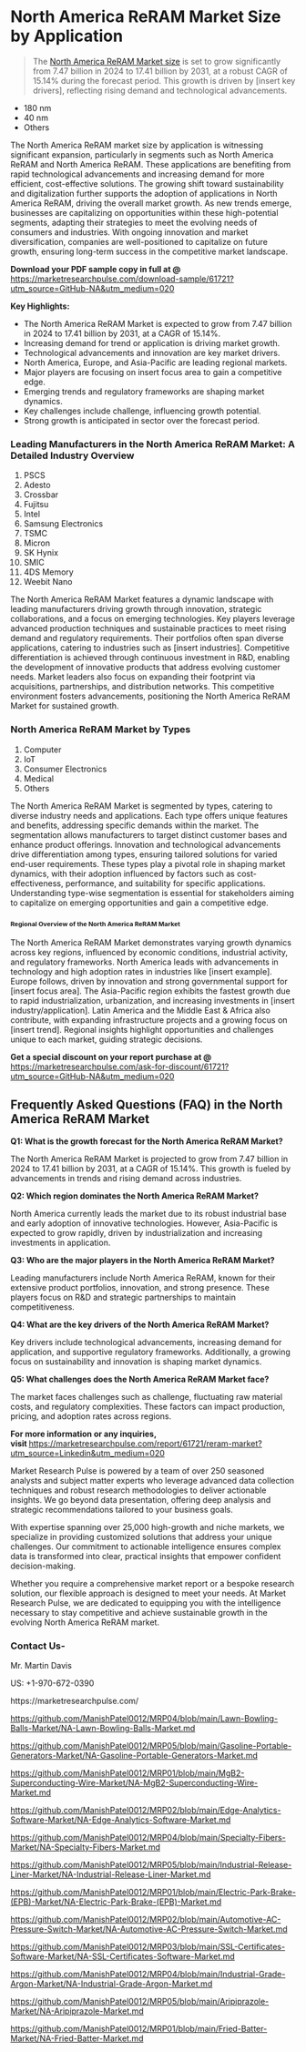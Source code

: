 <h1>North America ReRAM Market&nbsp;Size by Application</h1><blockquote><p>The <a href="https://marketresearchpulse.com/download-sample/61721?utm_source=GitHub-NA&amp;utm_medium=020">North America ReRAM Market size</a> is set to grow significantly from 7.47 billion in 2024 to 17.41 billion by 2031, at a robust CAGR of 15.14% during the forecast period. This growth is driven by [insert key drivers], reflecting rising demand and technological advancements.</p></blockquote><ul><li>180 nm <li> 40 nm <li> Others</li></ul><p>The North America ReRAM market size by application is witnessing significant expansion, particularly in segments such as North America ReRAM and North America ReRAM. These applications are benefiting from rapid technological advancements and increasing demand for more efficient, cost-effective solutions. The growing shift toward sustainability and digitalization further supports the adoption of applications in North America ReRAM, driving the overall market growth. As new trends emerge, businesses are capitalizing on opportunities within these high-potential segments, adapting their strategies to meet the evolving needs of consumers and industries. With ongoing innovation and market diversification, companies are well-positioned to capitalize on future growth, ensuring long-term success in the competitive market landscape.</p><p><strong>Download your PDF sample copy in full at @ </strong><a href="https://marketresearchpulse.com/download-sample/61721?utm_source=GitHub-NA&amp;utm_medium=020">https://marketresearchpulse.com/download-sample/61721?utm_source=GitHub-NA&amp;utm_medium=020</a></p><p><strong>Key Highlights: </strong></p><ul><li>The North America ReRAM Market is expected to grow from 7.47 billion in 2024 to 17.41 billion by 2031, at a CAGR of 15.14%.</li><li>Increasing demand for trend or application is driving market growth.</li><li>Technological advancements and innovation are key market drivers.</li><li>North America, Europe, and Asia-Pacific are leading regional markets.</li><li>Major players are focusing on insert focus area to gain a competitive edge.</li><li>Emerging trends and regulatory frameworks are shaping market dynamics.</li><li>Key challenges include challenge, influencing growth potential.</li><li>Strong growth is anticipated in sector over the forecast period.</li></ul><h3>Leading Manufacturers in the North America ReRAM Market: A Detailed Industry Overview</h3><ol><li>PSCS</li><li>Adesto</li><li>Crossbar</li><li>Fujitsu</li><li>Intel</li><li>Samsung Electronics</li><li>TSMC</li><li>Micron</li><li>SK Hynix</li><li>SMIC</li><li>4DS Memory</li><li>Weebit Nano</li></ol><div class="flex max-w-full flex-col flex-grow"><div class="min-h-8 text-message flex w-full flex-col items-end gap-2 whitespace-normal break-words [.text-message+&amp;]:mt-5" dir="auto" data-message-author-role="assistant" data-message-id="fd8432e4-4910-450d-b182-61b7bfb0a01f" data-message-model-slug="gpt-4o"><div class="flex w-full flex-col gap-1 empty:hidden first:pt-[3px]"><div class="markdown prose w-full break-words dark:prose-invert light"><p>The North America ReRAM Market features a dynamic landscape with leading manufacturers driving growth through innovation, strategic collaborations, and a focus on emerging technologies. Key players leverage advanced production techniques and sustainable practices to meet rising demand and regulatory requirements. Their portfolios often span diverse applications, catering to industries such as [insert industries]. Competitive differentiation is achieved through continuous investment in R&amp;D, enabling the development of innovative products that address evolving customer needs. Market leaders also focus on expanding their footprint via acquisitions, partnerships, and distribution networks. This competitive environment fosters advancements, positioning the North America ReRAM Market for sustained growth.</p></div></div></div></div><h3>North America ReRAM Market by Types</h3><ol><li>Computer <li> IoT <li> Consumer Electronics <li> Medical <li> Others</li></ol><div class="flex max-w-full flex-col flex-grow"><div class="min-h-8 text-message flex w-full flex-col items-end gap-2 whitespace-normal break-words [.text-message+&amp;]:mt-5" dir="auto" data-message-author-role="assistant" data-message-id="084470be-0bb7-4664-bddf-5156b4f41249" data-message-model-slug="gpt-4o-mini"><div class="flex w-full flex-col gap-1 empty:hidden first:pt-[3px]"><div class="markdown prose w-full break-words dark:prose-invert light"><p>The North America ReRAM Market is segmented by types, catering to diverse industry needs and applications. Each type offers unique features and benefits, addressing specific demands within the market. The segmentation allows manufacturers to target distinct customer bases and enhance product offerings. Innovation and technological advancements drive differentiation among types, ensuring tailored solutions for varied end-user requirements. These types play a pivotal role in shaping market dynamics, with their adoption influenced by factors such as cost-effectiveness, performance, and suitability for specific applications. Understanding type-wise segmentation is essential for stakeholders aiming to capitalize on emerging opportunities and gain a competitive edge.</p></div></div></div></div><h3><span style="font-size: 11px;">Regional Overview of the North America ReRAM Market</span></h3><div class="flex max-w-full flex-col flex-grow"><div class="min-h-8 text-message flex w-full flex-col items-end gap-2 whitespace-normal break-words [.text-message+&amp;]:mt-5" dir="auto" data-message-author-role="assistant" data-message-id="e9038762-ce64-4e30-91c9-9bd413514231" data-message-model-slug="gpt-4o-mini"><div class="flex w-full flex-col gap-1 empty:hidden first:pt-[3px]"><div class="markdown prose w-full break-words dark:prose-invert light"><p>The North America ReRAM Market demonstrates varying growth dynamics across key regions, influenced by economic conditions, industrial activity, and regulatory frameworks. North America leads with advancements in technology and high adoption rates in industries like [insert example]. Europe follows, driven by innovation and strong governmental support for [insert focus area]. The Asia-Pacific region exhibits the fastest growth due to rapid industrialization, urbanization, and increasing investments in [insert industry/application]. Latin America and the Middle East &amp; Africa also contribute, with expanding infrastructure projects and a growing focus on [insert trend]. Regional insights highlight opportunities and challenges unique to each market, guiding strategic decisions.</p></div></div></div></div><p><strong>Get a special discount on your report purchase at @ </strong><a href="https://marketresearchpulse.com/ask-for-discount/61721?utm_source=GitHub-NA&amp;utm_medium=020">https://marketresearchpulse.com/ask-for-discount/61721?utm_source=GitHub-NA&amp;utm_medium=020</a></p><h2>Frequently Asked Questions (FAQ) in the North America ReRAM Market</h2><p><strong>Q1: What is the growth forecast for the North America ReRAM Market?</strong></p><p>The North America ReRAM Market is projected to grow from 7.47 billion in 2024 to 17.41 billion by 2031, at a CAGR of 15.14%. This growth is fueled by advancements in trends and rising demand across industries.</p><p><strong>Q2: Which region dominates the North America ReRAM Market?</strong></p><p>North America currently leads the market due to its robust industrial base and early adoption of innovative technologies. However, Asia-Pacific is expected to grow rapidly, driven by industrialization and increasing investments in application.</p><p><strong>Q3: Who are the major players in the North America ReRAM Market?</strong></p><p>Leading manufacturers include North America ReRAM, known for their extensive product portfolios, innovation, and strong presence. These players focus on R&amp;D and strategic partnerships to maintain competitiveness.</p><p><strong>Q4: What are the key drivers of the North America ReRAM Market?</strong></p><p>Key drivers include technological advancements, increasing demand for application, and supportive regulatory frameworks. Additionally, a growing focus on sustainability and innovation is shaping market dynamics.</p><p><strong>Q5: What challenges does the North America ReRAM Market face?</strong></p><p>The market faces challenges such as challenge, fluctuating raw material costs, and regulatory complexities. These factors can impact production, pricing, and adoption rates across regions.</p><p><strong>For more information or any inquiries, visit&nbsp;</strong><a href="https://marketresearchpulse.com/report/61721/reram-market?utm_source=Linkedin&utm_medium=020">https://marketresearchpulse.com/report/61721/reram-market?utm_source=Linkedin&utm_medium=020</a></p><p>Market Research Pulse is powered by a team of over 250 seasoned analysts and subject matter experts who leverage advanced data collection techniques and robust research methodologies to deliver actionable insights. We go beyond data presentation, offering deep analysis and strategic recommendations tailored to your business goals.</p><p>With expertise spanning over 25,000 high-growth and niche markets, we specialize in providing customized solutions that address your unique challenges. Our commitment to actionable intelligence ensures complex data is transformed into clear, practical insights that empower confident decision-making.</p><p>Whether you require a comprehensive market report or a bespoke research solution, our flexible approach is designed to meet your needs. At Market Research Pulse, we are dedicated to equipping you with the intelligence necessary to stay competitive and achieve sustainable growth in the evolving North America ReRAM market.</p><h3><strong>Contact Us-</strong></h3><p>Mr. Martin Davis</p><p>US: +1-970-672-0390</p><p>https://marketresearchpulse.com/</p><p><a href="https://github.com/ManishPatel0012/MRP04/blob/main/Lawn-Bowling-Balls-Market/NA-Lawn-Bowling-Balls-Market.md">https://github.com/ManishPatel0012/MRP04/blob/main/Lawn-Bowling-Balls-Market/NA-Lawn-Bowling-Balls-Market.md</a></p><p><a href="https://github.com/ManishPatel0012/MRP05/blob/main/Gasoline-Portable-Generators-Market/NA-Gasoline-Portable-Generators-Market.md">https://github.com/ManishPatel0012/MRP05/blob/main/Gasoline-Portable-Generators-Market/NA-Gasoline-Portable-Generators-Market.md</a></p><p><a href="https://github.com/ManishPatel0012/MRP01/blob/main/MgB2-Superconducting-Wire-Market/NA-MgB2-Superconducting-Wire-Market.md">https://github.com/ManishPatel0012/MRP01/blob/main/MgB2-Superconducting-Wire-Market/NA-MgB2-Superconducting-Wire-Market.md</a></p><p><a href="https://github.com/ManishPatel0012/MRP02/blob/main/Edge-Analytics-Software-Market/NA-Edge-Analytics-Software-Market.md">https://github.com/ManishPatel0012/MRP02/blob/main/Edge-Analytics-Software-Market/NA-Edge-Analytics-Software-Market.md</a></p><p><a href="https://github.com/ManishPatel0012/MRP04/blob/main/Specialty-Fibers-Market/NA-Specialty-Fibers-Market.md">https://github.com/ManishPatel0012/MRP04/blob/main/Specialty-Fibers-Market/NA-Specialty-Fibers-Market.md</a></p><p><a href="https://github.com/ManishPatel0012/MRP05/blob/main/Industrial-Release-Liner-Market/NA-Industrial-Release-Liner-Market.md">https://github.com/ManishPatel0012/MRP05/blob/main/Industrial-Release-Liner-Market/NA-Industrial-Release-Liner-Market.md</a></p><p><a href="https://github.com/ManishPatel0012/MRP01/blob/main/Electric-Park-Brake-(EPB)-Market/NA-Electric-Park-Brake-(EPB)-Market.md">https://github.com/ManishPatel0012/MRP01/blob/main/Electric-Park-Brake-(EPB)-Market/NA-Electric-Park-Brake-(EPB)-Market.md</a></p><p><a href="https://github.com/ManishPatel0012/MRP02/blob/main/Automotive-AC-Pressure-Switch-Market/NA-Automotive-AC-Pressure-Switch-Market.md">https://github.com/ManishPatel0012/MRP02/blob/main/Automotive-AC-Pressure-Switch-Market/NA-Automotive-AC-Pressure-Switch-Market.md</a></p><p><a href="https://github.com/ManishPatel0012/MRP03/blob/main/SSL-Certificates-Software-Market/NA-SSL-Certificates-Software-Market.md">https://github.com/ManishPatel0012/MRP03/blob/main/SSL-Certificates-Software-Market/NA-SSL-Certificates-Software-Market.md</a></p><p><a href="https://github.com/ManishPatel0012/MRP04/blob/main/Industrial-Grade-Argon-Market/NA-Industrial-Grade-Argon-Market.md">https://github.com/ManishPatel0012/MRP04/blob/main/Industrial-Grade-Argon-Market/NA-Industrial-Grade-Argon-Market.md</a></p><p><a href="https://github.com/ManishPatel0012/MRP05/blob/main/Aripiprazole-Market/NA-Aripiprazole-Market.md">https://github.com/ManishPatel0012/MRP05/blob/main/Aripiprazole-Market/NA-Aripiprazole-Market.md</a></p><p><a href="https://github.com/ManishPatel0012/MRP01/blob/main/Fried-Batter-Market/NA-Fried-Batter-Market.md">https://github.com/ManishPatel0012/MRP01/blob/main/Fried-Batter-Market/NA-Fried-Batter-Market.md</a></p>
